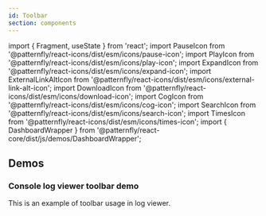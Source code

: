 ```yaml
---
id: Toolbar
section: components
---
```


import { Fragment, useState } from 'react';
import PauseIcon from '@patternfly/react-icons/dist/esm/icons/pause-icon';
import PlayIcon from '@patternfly/react-icons/dist/esm/icons/play-icon';
import ExpandIcon from '@patternfly/react-icons/dist/esm/icons/expand-icon';
import ExternalLinkAltIcon from '@patternfly/react-icons/dist/esm/icons/external-link-alt-icon';
import DownloadIcon from '@patternfly/react-icons/dist/esm/icons/download-icon';
import CogIcon from '@patternfly/react-icons/dist/esm/icons/cog-icon';
import SearchIcon from '@patternfly/react-icons/dist/esm/icons/search-icon';
import TimesIcon from '@patternfly/react-icons/dist/esm/icons/times-icon';
import { DashboardWrapper } from '@patternfly/react-core/dist/js/demos/DashboardWrapper';

## Demos

### Console log viewer toolbar demo

This is an example of toolbar usage in log viewer.

```ts file="examples/Toolbar/ConsoleLogViewerToolbar.tsx" isFullscreen
```
